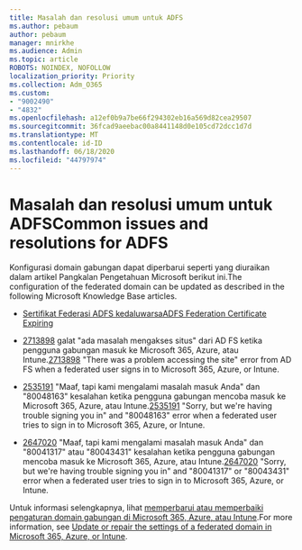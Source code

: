 ```yaml
---
title: Masalah dan resolusi umum untuk ADFS
ms.author: pebaum
author: pebaum
manager: mnirkhe
ms.audience: Admin
ms.topic: article
ROBOTS: NOINDEX, NOFOLLOW
localization_priority: Priority
ms.collection: Adm_O365
ms.custom:
- "9002490"
- "4832"
ms.openlocfilehash: a12ef0b9a7be66f294302eb16a569d82cea29507
ms.sourcegitcommit: 36fcad9aeebac00a8441148d0e105cd72dcc1d7d
ms.translationtype: MT
ms.contentlocale: id-ID
ms.lasthandoff: 06/18/2020
ms.locfileid: "44797974"
---
```

# <a name="common-issues-and-resolutions-for-adfs"></a><span data-ttu-id="93b89-102">Masalah dan resolusi umum untuk ADFS</span><span class="sxs-lookup"><span data-stu-id="93b89-102">Common issues and resolutions for ADFS</span></span>

<span data-ttu-id="93b89-103">Konfigurasi domain gabungan dapat diperbarui seperti yang diuraikan dalam artikel Pangkalan Pengetahuan Microsoft berikut ini.</span><span class="sxs-lookup"><span data-stu-id="93b89-103">The configuration of the federated domain can be updated as described in the following Microsoft Knowledge Base articles.</span></span>

- [<span data-ttu-id="93b89-104">Sertifikat Federasi ADFS kedaluwarsa</span><span class="sxs-lookup"><span data-stu-id="93b89-104">ADFS Federation Certificate Expiring</span></span>](adfs-federation-certificate-expiring.md)

- <span data-ttu-id="93b89-105">[2713898](https://support.microsoft.com/help/2713898) galat "ada masalah mengakses situs" dari AD FS ketika pengguna gabungan masuk ke Microsoft 365, Azure, atau Intune.</span><span class="sxs-lookup"><span data-stu-id="93b89-105">[2713898](https://support.microsoft.com/help/2713898)  "There was a problem accessing the site" error from AD FS when a federated user signs in to Microsoft 365, Azure, or Intune.</span></span>

- <span data-ttu-id="93b89-106">[2535191](https://support.microsoft.com/help/2535191) "Maaf, tapi kami mengalami masalah masuk Anda" dan "80048163" kesalahan ketika pengguna gabungan mencoba masuk ke Microsoft 365, Azure, atau Intune.</span><span class="sxs-lookup"><span data-stu-id="93b89-106">[2535191](https://support.microsoft.com/help/2535191) "Sorry, but we're having trouble signing you in" and "80048163" error when a federated user tries to sign in to Microsoft 365, Azure, or Intune.</span></span>

- <span data-ttu-id="93b89-107">[2647020](https://support.microsoft.com/help/2647020) "Maaf, tapi kami mengalami masalah masuk Anda" dan "80041317" atau "80043431" kesalahan ketika pengguna gabungan mencoba masuk ke Microsoft 365, Azure, atau Intune.</span><span class="sxs-lookup"><span data-stu-id="93b89-107">[2647020](https://support.microsoft.com/help/2647020)   "Sorry, but we're having trouble signing you in" and "80041317" or "80043431" error when a federated user tries to sign in to Microsoft 365, Azure, or Intune.</span></span>

<span data-ttu-id="93b89-108">Untuk informasi selengkapnya, lihat [memperbarui atau memperbaiki pengaturan domain gabungan di Microsoft 365, Azure, atau Intune](https://docs.microsoft.com/office365/troubleshoot/active-directory/update-federated-domain-office-365).</span><span class="sxs-lookup"><span data-stu-id="93b89-108">For more information, see [Update or repair the settings of a federated domain in Microsoft 365, Azure, or Intune](https://docs.microsoft.com/office365/troubleshoot/active-directory/update-federated-domain-office-365).</span></span>

